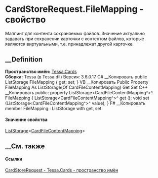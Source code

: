# CardStoreRequest.FileMapping - свойство
Маппинг для контента сохраняемых файлов. Значение актуально задавать при
сохранении карточки с контентом файлов, которые являются виртуальными, т.е.
принадлежат другой карточке.
## __Definition
 **Пространство имён:** [Tessa.Cards](N_Tessa_Cards.htm)  
 **Сборка:** Tessa (в Tessa.dll) Версия: 3.6.0.17
C# __Копировать
     public ListStorage<CardFileContentMapping> FileMapping { get; set; }
VB __Копировать
     Public Property FileMapping As ListStorage(Of CardFileContentMapping)
    	Get
    	Set
C++ __Копировать
     public:
    property ListStorage<CardFileContentMapping^>^ FileMapping {
    	ListStorage<CardFileContentMapping^>^ get ();
    	void set (ListStorage<CardFileContentMapping^>^ value);
    }
F# __Копировать
     member FileMapping : ListStorage<CardFileContentMapping> with get, set
#### Значение свойства
[ListStorage](T_Tessa_Platform_Storage_ListStorage_1.htm)<[CardFileContentMapping](T_Tessa_Cards_CardFileContentMapping.htm)>
##  __См. также
#### Ссылки
[CardStoreRequest - ](T_Tessa_Cards_CardStoreRequest.htm)
[Tessa.Cards - пространство имён](N_Tessa_Cards.htm)

